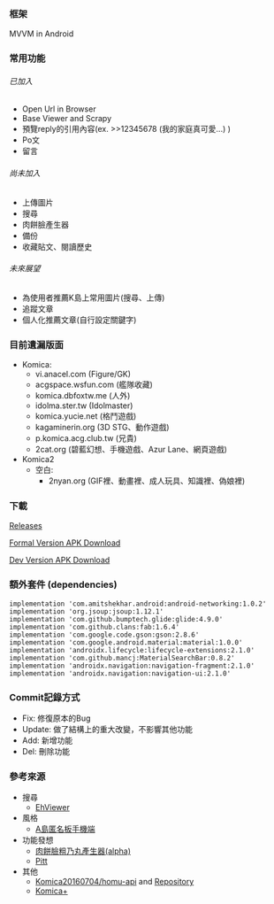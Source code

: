 ### 框架
MVVM in Android

### 常用功能
###### 已加入
 - Open Url in Browser
 - Base Viewer and Scrapy
 - 預覽reply的引用內容(ex. >>12345678 (我的家庭真可愛...) )
 - Po文
 - 留言

###### 尚未加入
 - 上傳圖片
 - 搜尋
 - 肉餅臉產生器
 - 備份
 - 收藏貼文、閱讀歷史
 
###### 未來展望
 - 為使用者推薦K島上常用圖片(搜尋、上傳)
 - 追蹤文章
 - 個人化推薦文章(自行設定關鍵字)
 
### 目前遺漏版面
 - Komica:
   - vi.anacel.com (Figure/GK)
   - acgspace.wsfun.com (艦隊收藏)
   - komica.dbfoxtw.me (人外)
   - idolma.ster.tw (Idolmaster)
   - komica.yucie.net (格鬥遊戲)
   - kagaminerin.org (3D STG、動作遊戲)
   - p.komica.acg.club.tw (兄貴)
   - 2cat.org (碧藍幻想、手機遊戲、Azur Lane、網頁遊戲)
 - Komica2
   - 空白: 
      - 2nyan.org (GIF裡、動畫裡、成人玩具、知識裡、偽娘裡)
 
### 下載
 [Releases](https://github.com/neslxzhen/KomicaViewer/releases)

 [Formal Version APK Download](https://github.com/neslxzhen/KomicaViewer/raw/master/doc/app-debug.apk)
 
 [Dev Version APK Download](https://github.com/neslxzhen/KomicaViewer/raw/dev/doc/app-debug.apk)

### 額外套件 (dependencies)
    implementation 'com.amitshekhar.android:android-networking:1.0.2'
    implementation 'org.jsoup:jsoup:1.12.1'
    implementation 'com.github.bumptech.glide:glide:4.9.0'
    implementation 'com.github.clans:fab:1.6.4'
    implementation 'com.google.code.gson:gson:2.8.6'
    implementation 'com.google.android.material:material:1.0.0'
    implementation 'androidx.lifecycle:lifecycle-extensions:2.1.0'
    implementation 'com.github.mancj:MaterialSearchBar:0.8.2'
    implementation 'androidx.navigation:navigation-fragment:2.1.0'
    implementation 'androidx.navigation:navigation-ui:2.1.0'
    
### Commit記錄方式
 - Fix: 修復原本的Bug
 - Update: 做了結構上的重大改變，不影響其他功能
 - Add: 新增功能
 - Del: 刪除功能

### 參考來源
 - 搜尋
    - [EhViewer](https://github.com/seven332/EhViewer)
 - 風格
    - [A島匿名板手機端](https://loyea.com/adnmb/download/latest)
 - 功能發想
    - [肉餅臉粗乃丸產生器(alpha)](https://github.com/send-tree-pay/htm170527)
    - [Pitt](https://play.google.com/store/apps/details?id=com.ihad.ptt)
 - 其他
    - [Komica20160704/homu-api](https://homu.homu-api.com/api) and [Repository](https://github.com/Komica20160704/homu-api)
    - [Komica+](https://github.com/TakumaMochizuki/Komica)
